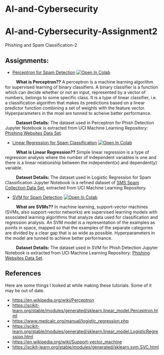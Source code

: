 # AI-and-Cybersecurity
# AI-and-Cybersecurity-Assignment2
Phishing and Spam Classification-2
## Assignments:

* [Perceptron for Spam Detection](https://github.com/suneelkumar13/AI-and-Cybersecurity-Assignment_2/blob/main/AISec_Spam_Perceptron.ipynb) [![Open In Colab](https://colab.research.google.com/assets/colab-badge.svg)](https://colab.research.google.com/github/suneelkumar13/AI-and-Cybersecurity-Spam_Detection_Assignment_2/blob/main/AISec_Spam_Perceptron.ipynb)

&nbsp;&nbsp;&nbsp;&nbsp;&nbsp;&nbsp;&nbsp;&nbsp;&nbsp;**What is Perceptron??** A perceptron is a machine learning algorithm for supervised learning of binary classifiers. A binary classifier is a function which can decide whether or not an input, represented by a vector of numbers, belongs to some specific class. It is a type of linear classifier, i.e. a classification algorithm that makes its predictions based on a linear predictor function combining a set of weights with the feature vector. Hyperparameters in the moel are tunned to acheive better performance.

&nbsp;&nbsp;&nbsp;&nbsp;&nbsp;&nbsp;&nbsp;&nbsp;&nbsp;**Dataset Details:** The dataset used in Perceptron for Phish Detection Jupyter Notebook is extracted from UCI Machine Learning Repository: [Phishing Websites Data Set](https://archive.ics.uci.edu/ml/datasets/phishing+websites).

* [Linear Regression for Spam Classification](https://github.com/suneelkumar13/AI-and-Cybersecurity-Assignment_2/blob/main/AISec_Spam_Linear_Regression.ipynb) [![Open In Colab](https://colab.research.google.com/assets/colab-badge.svg)](https://colab.research.google.com/github/suneelkumar13/AI-and-Cybersecurity-Spam_Detection_Assignment_2/blob/main/AISec_Spam_Linear_Regression.ipynb)

&nbsp;&nbsp;&nbsp;&nbsp;&nbsp;&nbsp;&nbsp;&nbsp;&nbsp;**What is Linear Regression??** Simple linear regression is a type of regression analysis where the number of independent variables is one and there is a linear relationship between the independent(x) and dependent(y) variable. 

&nbsp;&nbsp;&nbsp;&nbsp;&nbsp;&nbsp;&nbsp;&nbsp;&nbsp;**Dataset Details:** The dataset used in Logistic Regression for Spam Classification Jupyter Notebook is a refined dataset of [SMS Spam Collection Data Set](https://archive.ics.uci.edu/ml/datasets/SMS+Spam+Collection), extracted from UCI Machine Learning Repository.

* [SVM for Spam Detection](https://github.com/suneelkumar13/AI-and-Cybersecurity-Assignment_2/blob/main/AISec_Spam_SVM.ipynb) [![Open In Colab](https://colab.research.google.com/assets/colab-badge.svg)](https://colab.research.google.com/github/suneelkumar13/AI-and-Cybersecurity-Spam_Detection_Assignment_2/blob/main/AISec_Spam_SVM.ipynb)

&nbsp;&nbsp;&nbsp;&nbsp;&nbsp;&nbsp;&nbsp;&nbsp;&nbsp;**What are SVMs??** In machine learning, support-vector machines (SVMs, also support-vector networks) are supervised learning models with associated learning algorithms that analyze data used for classification and regression analysis. An SVM model is a representation of the examples as points in space, mapped so that the examples of the separate categories are divided by a clear gap that is as wide as possible. Hyperparameters in the model are tunned to achieve better performance.

&nbsp;&nbsp;&nbsp;&nbsp;&nbsp;&nbsp;&nbsp;&nbsp;&nbsp;**Dataset Details:** The dataset used in SVM for Phish Detection Jupyter Notebook is extracted from UCI Machine Learning Repository: [Phishing Websites Data Set](https://archive.ics.uci.edu/ml/datasets/phishing+websites). 


## References

Here are some things I looked at while making these tutorials. Some of it may be out of date.

- https://en.wikipedia.org/wiki/Perceptron
- https://scikit-learn.org/stable/modules/generated/sklearn.linear_model.Perceptron.html
- https://www.medcalc.org/manual/logistic_regression.php
- https://scikit-learn.org/stable/modules/generated/sklearn.linear_model.LogisticRegression.html
- https://en.wikipedia.org/wiki/Support-vector_machine
- https://scikit-learn.org/stable/modules/generated/sklearn.svm.SVC.html

